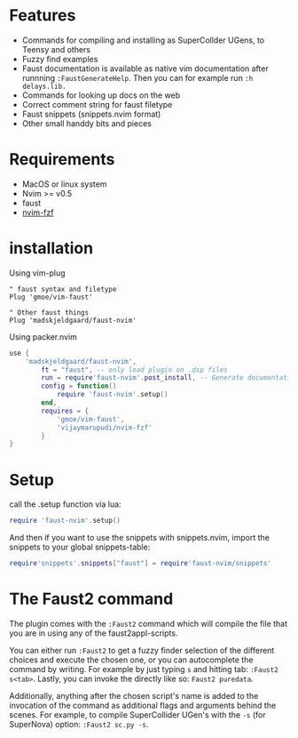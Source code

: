 # Features

- Commands for compiling and installing as SuperCollder UGens, to Teensy and others
- Fuzzy find examples
- Faust documentation is available as native vim documentation after runnning `:FaustGenerateHelp`. Then you can for example run `:h delays.lib.`
- Commands for looking up docs on the web
- Correct comment string for faust filetype
- Faust snippets (snippets.nvim format)
- Other small handdy bits and pieces

# Requirements
- MacOS or linux system
- Nvim >= v0.5
- faust
- [nvim-fzf](https://github.com/vijaymarupudi/nvim-fzf)

# installation
Using vim-plug

```
" faust syntax and filetype
Plug 'gmoe/vim-faust'

" Other faust things
Plug 'madskjeldgaard/faust-nvim'
```

Using packer.nvim
```lua
use {
    'madskjeldgaard/faust-nvim',
        ft = "faust", -- only load plugin on .dsp files
		run = require'faust-nvim'.post_install, -- Generate documentation etc
        config = function()
            require 'faust-nvim'.setup()
        end,
        requires = {
			'gmoe/vim-faust',
			'vijaymarupudi/nvim-fzf'
		}
}
```

# Setup

call the .setup function via lua:
```lua
require 'faust-nvim'.setup()
```

And then if you want to use the snippets with snippets.nvim, import the snippets to your global snippets-table:

```lua
require'snippets'.snippets["faust"] = require'faust-nvim/snippets'
```

# The Faust2 command

The plugin comes with the `:Faust2` command which will compile the file that you are in using any of the faust2appl-scripts.

You can either run `:Faust2` to get a fuzzy finder selection of the different choices and execute the chosen one, or you can autocomplete the command by writing. For example by just typing `s` and hitting tab: `:Faust2 s<tab>`. Lastly, you can invoke the directly like so: `Faust2 puredata`.

Additionally, anything after the chosen script's name is added to the invocation of the command as additional flags and arguments behind the scenes. For example, to compile SuperCollider UGen's with the `-s` (for SuperNova) option: `:Faust2 sc.py -s`.
